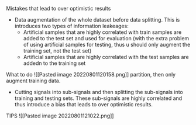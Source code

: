 Mistakes that lead to over optimistic results


- Data augmentation of the whole dataset before data splitting. This is introduces two types of information leakeages: 
	- Artificial samples that are highly correlated with train samples are added to the test set and used for evaluation (with the extra problem of using artificial samples for testing, thus u should only augment the training set, not the test set)
	- Artificial samples that are highly correlated with the test samples are addedn to the training set

What to do 
![[Pasted image 20220801120158.png]]
partition, then only augment training data. 



- Cutting signals into sub-signals and then splitting the sub-signals into training and testing sets. These sub-signals are highly correlated and thus introduce a bias that leads to over optimistic results. 

TIPS
![[Pasted image 20220801121022.png]]